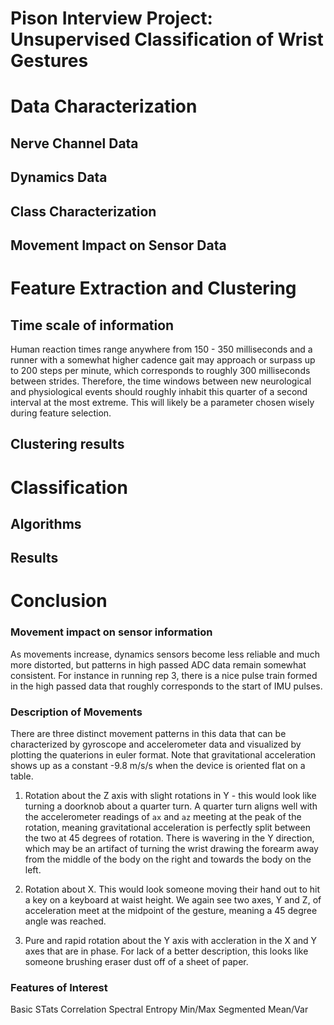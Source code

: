 # Pison Interview Project: Unsupervised Classification of Wrist Gestures

# Data Characterization

## Nerve Channel Data

## Dynamics Data

## Class Characterization

## Movement Impact on Sensor Data

# Feature Extraction and Clustering
## Time scale of information
Human reaction times range anywhere from 150 - 350 milliseconds and a runner with a somewhat higher cadence gait may approach or surpass up to 200 steps per minute, which corresponds to roughly 300 milliseconds between strides.  Therefore, the time windows between new neurological and physiological events should roughly inhabit this quarter of a second interval at the most extreme.  This will likely be a parameter chosen wisely during feature selection.

## Clustering results


# Classification

## Algorithms

## Results

# Conclusion

### Movement impact on sensor information
As movements increase, dynamics sensors become less reliable and much more distorted, but patterns in high passed ADC data remain somewhat consistent.  For instance in running rep 3, there is a nice pulse train formed in the high passed data that roughly corresponds to the start of IMU pulses.



### Description of Movements

There are three distinct movement patterns in this data that can be characterized by gyroscope and accelerometer data and visualized by plotting the quaterions in euler format.  Note that gravitational acceleration shows up as a constant -9.8 m/s/s when the device is oriented flat on a table.

1. Rotation about the Z axis with slight rotations in Y - this would look like turning a doorknob about a quarter turn.  A quarter turn aligns well with the accelerometer readings of `ax` and `az` meeting at the peak of the rotation, meaning gravitational acceleration is perfectly split between the two at 45 degrees of rotation.  There is wavering in the Y direction, which may be an artifact of turning the wrist drawing the forearm away from the middle of the body on the right and towards the body on the left.

2. Rotation about X.  This would look someone moving their hand out to hit a key on a keyboard at waist height.  We again see two axes, Y and Z, of acceleration meet at the midpoint of the gesture, meaning a 45 degree angle was reached.  

3. Pure and rapid rotation about the Y axis with accleration in the X and Y axes that are in phase.  For lack of a better description, this looks like someone brushing eraser dust off of a sheet of paper.

### Features of Interest

Basic STats
Correlation
Spectral Entropy
Min/Max
Segmented Mean/Var